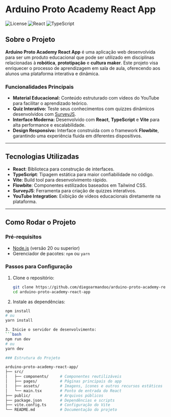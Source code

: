 # Arduino Proto Academy React App

![License](https://img.shields.io/badge/license-MIT-green)
![React](https://img.shields.io/badge/React-18+-blue)
![TypeScript](https://img.shields.io/badge/TypeScript-4.9+-blue)

## Sobre o Projeto

**Arduino Proto Academy React App** é uma aplicação web desenvolvida para ser um produto educacional que pode ser utilizado em disciplinas relacionadas à **robótica**, **prototipação** e **cultura maker**. Este projeto visa enriquecer o processo de aprendizagem em sala de aula, oferecendo aos alunos uma plataforma interativa e dinâmica.

### Funcionalidades Principais

- **Material Educacional:** Conteúdo estruturado com vídeos do YouTube para facilitar o aprendizado teórico.
- **Quiz Interativo:** Teste seus conhecimentos com quizzes dinâmicos desenvolvidos com [SurveyJS](https://surveyjs.io/).
- **Interface Moderna:** Desenvolvido com **React**, **TypeScript** e **Vite** para alta performance e escalabilidade.
- **Design Responsivo:** Interface construída com o framework **Flowbite**, garantindo uma experiência fluida em diferentes dispositivos.

---

## Tecnologias Utilizadas

- **React**: Biblioteca para construção de interfaces.
- **TypeScript**: Tipagem estática para maior confiabilidade no código.
- **Vite**: Build tool para desenvolvimento rápido.
- **Flowbite**: Componentes estilizados baseados em Tailwind CSS.
- **SurveyJS**: Ferramenta para criação de quizzes interativos.
- **YouTube Integration**: Exibição de vídeos educacionais diretamente na plataforma.

---

## Como Rodar o Projeto

### Pré-requisitos

- [Node.js](https://nodejs.org/) (versão 20 ou superior)
- Gerenciador de pacotes: `npm` ou `yarn`

### Passos para Configuração

1. Clone o repositório:
   ```bash
   git clone https://github.com/diegoarmandoo/arduino-proto-academy-react-app.git
   cd arduino-proto-academy-react-app

2. Instale as dependências:
  ```bash
  npm install
  # ou
  yarn install

3. Inicie o servidor de desenvolvimento:
  ```bash
  npm run dev
  # ou
  yarn dev

### Estrutura do Projeto

arduino-proto-academy-react-app/
├── src/
│   ├── components/     # Componentes reutilizáveis
│   ├── pages/          # Páginas principais do app
│   ├── assets/         # Imagens, ícones e outros recursos estáticos
│   └── main.tsx        # Ponto de entrada do React
├── public/             # Arquivos públicos
├── package.json        # Dependências e scripts
├── vite.config.ts      # Configuração do Vite
└── README.md           # Documentação do projeto
